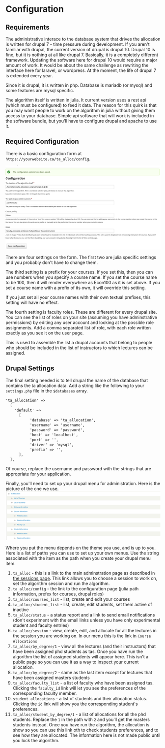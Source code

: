 # Configuration

## Requirements

The administrative interace to the database system that drives the allocation is written for drupal 7 - time pressure during development.  If you aren't familiar with drupal, the current version of drupal is drupal 10.  Drupal 10 is fine, but it is nothing at all like drupal 7.  Basically, it is a completely different framework.  Updating the software here for drupal 10 would require a major amount of work. It would be about the same challenge as rewriting the interface here for laravel, or wordpress.   At the moment, the life of drupal 7 is extended every year.

Since it is drupal, it is written in php.  Database is mariadb (or mysql) and some features are mysql specific.

The algorithm itself is written in julia.  It current version uses a rest api (which must be configured) to feed it data.  The reason for this quirk is that you 
may want people to work on the algorithm in julia without giving them access to your database.  Simple api software that will work is included in the software bundle, but you'll have to configure drupal and apache to use it.

## Required Configuration

There is a basic configuration form at `https://yourwebsite.ca/ta_alloc/config`.

![alt](../assets/config.png "Configuration")

There are four settings on the form.  The first two are julia specific settings and you probably don't have to change them. 

The third setting is a prefix for your courses.  If you set this, then you can use numbers when you specify a course name.  If you set the course name to be 100, then it will render everywhere as Econ100 as it is set above.  If you set a course name with a prefix of its own, it will override this setting.

If you just set all your course names with their own textual prefixes, this setting will have no effect.

The fourth setting is faculty roles.  These are different for every drupal site.  You can see the list of roles on your site (assuming you have adminstrative permissions) by editing any user account and looking at the possible role assignments.  Add a comma separated list of role, with each role written exactly as you see it on the user page.

This is used to assemble the list a drupal accounts that belong to people who should be included in the list of instructors to which lectures can be assigned.

## Drupal Settings

The final setting needed is to tell drupal the name of the database that contains the ta allocation data.  Add a string like the following to your `settings.php` file in the `$databases` array.
```
'ta_allocation' => 
  [
    'default' => 
      [
           'database' => 'ta_allocation',
           'username' => 'username',
           'password' => 'password',
           'host' => 'localhost',
           'port' => '',
           'driver' => 'mysql',
           'prefix' => '',
      ],
  ],

```
Of course, replace the username and password with the strings that are appropriate for your application. 

Finally, you'll need to set up your drupal menu for administration.  Here is the picture of the one we use.
![alt](../assets/menu.png)

Where you put the menu depends on the theme you use, and is up to you.  Here is a list of paths you can use to set up your own menus.  Use the string associated with the item as the path when you create your drupal menu item.

1. `ta_alloc` - this is a link to the main adminstration page as described in [the sessions page](../sessions/create_session.md).  This link allows you to choose a session to work on, set the algorithm session and run the algorithm.
1. `ta_alloc/config` - the link to the configuration page (julia path information, prefex for courses, drupal roles)
1. `ta_alloc/courses_list` - list, create and edit your courses
1. `ta_alloc/student_list` - list, create, edit students, set them active of inactive
1. `ta_alloc/status` - a status report and a link to send email notifications (don't experiment with the email links unless you have only experimental student and faculty entries)
1. `ta_alloc/session` - view, create, edit, and allocate for all the lectures in the session you are working on.  In our menu this is the link in `Course Allocations`
1. `ta_alloc/by_degree/1` - view all the lectures (and their instructors) that have been assigned phd students as tas.   Once you have run the algorithm the list of assigned students will appear here.  This isn't a public page so you can use it as a way to inspect your current allocation.
1. `ta_alloc/by_degree/2` - same as the last item except for lectures that have been assigned masters students
1. `ta_alloc/faculty_list` - a list of faculty who have been assigned tas.  Clicking the `faculty_id` link will let you see the preferences of the corresponding faculty member.
1. `student_allocations` - a list of students and their allocation status.  Clicking the `id` link will show you the corresponding student's preferences.
1. `ta_alloc/student_by_degree/1` - a list of allocations for all the phd students.  Replace the `1` in the path with `2` and you'll get the masters students instead. Once you have run the algorithm, the allocation is show so you can use this link oth to check students preferences, and to see how they are allocated.   The information here is not made public until you lock the algorithm. 